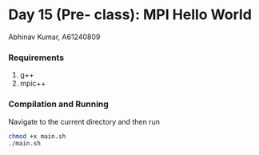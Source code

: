# Day 15 (Pre- class): MPI Hello World

Abhinav Kumar, A61240809


### Requirements
1. g++
2. mpic++

### Compilation and Running
Navigate to the current directory and then run
```bash
chmod +x main.sh
./main.sh
```
